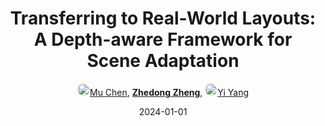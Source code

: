 ---
title: "Transferring to Real-World Layouts: A Depth-aware Framework for Scene Adaptation"
collection: publications
permalink: /publication/Transfer2024
excerpt: 'Oral Presentation'
date: 2024-01-01
doi: 
oral: Oral Presentation
keywords: real world layouts, framework scene adaptation, world layouts depth, domain adaptation
venue: 'ACM International Conference on Multimedia (ACM MM)'
paperurl: 'https://zdzheng.xyz/files/ACMMM24-Layout.pdf'
code: 'https://github.com/chen742/DCF'
author: '<a href="https://zdzheng.xyz/authors/Mu-Chen" class="author"> <img src= "https://zdzheng.xyz/coauthors/mu-chen.jpeg" alt="mu-chen" style="border-radius: 50%; height:20px; width:20px">Mu Chen</a>, <strong><a href="https://zdzheng.xyz/authors/Zhedong-Zheng" class="author">Zhedong Zheng</a></strong>, <a href="https://zdzheng.xyz/authors/Yi-Yang" class="author"> <img src= "https://zdzheng.xyz/coauthors/yi-yang.jpeg" alt="yi-yang" style="border-radius: 50%; height:20px; width:20px">Yi Yang</a>'
sqlauthor: '{"@type": "Person","name": "Mu Chen"}, {"@type": "Person","name": "Zhedong Zheng"}, {"@type": "Person","name": "Yi Yang"}'
citation: ' Mu Chen,  Zhedong Zheng,  Yi Yang, &quot;Transferring to Real-World Layouts: A Depth-aware Framework for Scene Adaptation.&quot; ACM Multimedia, 2024.'
pub_year: '2024'
bib: >
    @inproceedings{chen2024transferring,<br>author = "Chen, Mu and Zheng, Zhedong and Yang, Yi",<br>title = "Transferring to Real-World Layouts: A Depth-aware Framework for Scene Adaptation",<br>code = "https://github.com/chen742/DCF",<br>url = "https://zdzheng.xyz/files/ACMMM24-Layout.pdf",<br>booktitle = "ACM Multimedia",<br>note = "Oral Presentation",<br>year = "2024"
    }

---